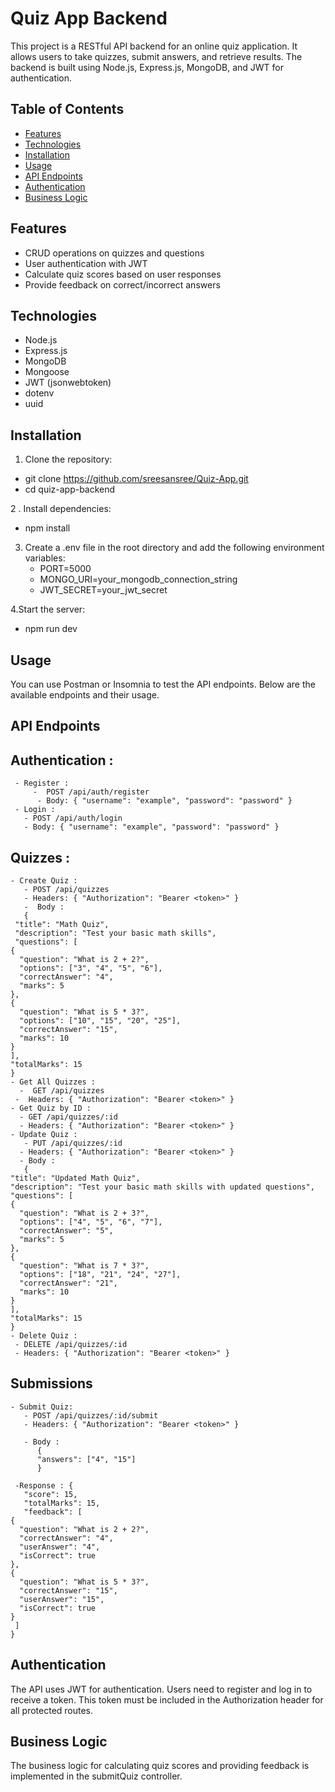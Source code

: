 # Quiz App Backend

This project is a RESTful API backend for an online quiz application. It allows users to take quizzes, submit answers, and retrieve results. The backend is built using Node.js, Express.js, MongoDB, and JWT for authentication.

## Table of Contents

- [Features](#features)
- [Technologies](#technologies)
- [Installation](#installation)
- [Usage](#usage)
- [API Endpoints](#api-endpoints)
- [Authentication](#authentication)
- [Business Logic](#business-logic)

## Features

- CRUD operations on quizzes and questions
- User authentication with JWT
- Calculate quiz scores based on user responses
- Provide feedback on correct/incorrect answers

## Technologies

- Node.js
- Express.js
- MongoDB
- Mongoose
- JWT (jsonwebtoken)
- dotenv
- uuid

## Installation
1. Clone the repository:
  - git clone https://github.com/sreesansree/Quiz-App.git
  - cd quiz-app-backend
   
2 . Install dependencies:
  - npm install
     
3. Create a .env file in the root directory and add the following environment variables:
   - PORT=5000
   - MONGO_URI=your_mongodb_connection_string
   - JWT_SECRET=your_jwt_secret
   
4.Start the server:
  - npm run dev

## Usage 
You can use Postman or Insomnia to test the API endpoints. Below are the available endpoints and their usage.

## API Endpoints  
## Authentication :
     - Register : 
         -  POST /api/auth/register
          - Body: { "username": "example", "password": "password" }
     - Login : 
       - POST /api/auth/login
       - Body: { "username": "example", "password": "password" }
 ## Quizzes : 
    - Create Quiz :
       - POST /api/quizzes
       - Headers: { "Authorization": "Bearer <token>" }
       -  Body :
       {
     "title": "Math Quiz",
     "description": "Test your basic math skills",
     "questions": [
    {
      "question": "What is 2 + 2?",
      "options": ["3", "4", "5", "6"],
      "correctAnswer": "4",
      "marks": 5
    },
    {
      "question": "What is 5 * 3?",
      "options": ["10", "15", "20", "25"],
      "correctAnswer": "15",
      "marks": 10
    }
    ],
    "totalMarks": 15
    }
    - Get All Quizzes :
      -  GET /api/quizzes
     -  Headers: { "Authorization": "Bearer <token>" }  
    - Get Quiz by ID : 
      - GET /api/quizzes/:id
      - Headers: { "Authorization": "Bearer <token>" }
    - Update Quiz :
       - PUT /api/quizzes/:id
      - Headers: { "Authorization": "Bearer <token>" }
      - Body :
       {
    "title": "Updated Math Quiz",
    "description": "Test your basic math skills with updated questions",
    "questions": [
    {
      "question": "What is 2 + 3?",
      "options": ["4", "5", "6", "7"],
      "correctAnswer": "5",
      "marks": 5
    },
    {
      "question": "What is 7 * 3?",
      "options": ["18", "21", "24", "27"],
      "correctAnswer": "21",
      "marks": 10
    }
    ],
    "totalMarks": 15
    }
    - Delete Quiz :
     - DELETE /api/quizzes/:id
     - Headers: { "Authorization": "Bearer <token>" }


## Submissions
    - Submit Quiz:
       - POST /api/quizzes/:id/submit
       - Headers: { "Authorization": "Bearer <token>" }
      
       - Body : 
          {
          "answers": ["4", "15"]
          }
          
     -Response : {
       "score": 15,
       "totalMarks": 15,
       "feedback": [
    {
      "question": "What is 2 + 2?",
      "correctAnswer": "4",
      "userAnswer": "4",
      "isCorrect": true
    },
    {
      "question": "What is 5 * 3?",
      "correctAnswer": "15",
      "userAnswer": "15",
      "isCorrect": true
    }
     ] 
    }

## Authentication 
The API uses JWT for authentication. Users need to register and log in to receive a token. This token must be included in the Authorization header for all protected routes.

## Business Logic
The business logic for calculating quiz scores and providing feedback is implemented in the submitQuiz controller.


